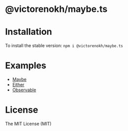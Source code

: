 # @victorenokh/maybe.ts

# Installation
To install the stable version:
`npm i @victorenokh/maybe.ts`

# Examples
- [Maybe](https://maybets.duckdns.org/examples/maybe.html)
- [Either](https://maybets.duckdns.org/examples/either.html)
- [Observable](https://maybets.duckdns.org/examples/observable.html)

# License
The MIT License (MIT)
